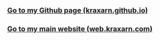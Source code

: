 ### [Go to my Github page (kraxarn.github.io)](https://kraxarn.github.io)

### [Go to my main website (web.kraxarn.com)](https://kraxarn.com)
